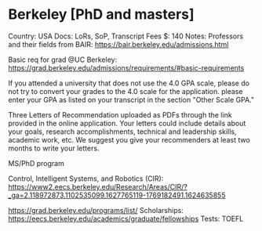 # Berkeley [PhD and masters]

Country: USA
Docs: LoRs, SoP, Transcript
Fees $: 140
Notes: Professors and their fields from BAIR: https://bair.berkeley.edu/admissions.html

Basic req for grad @UC Berkeley: https://grad.berkeley.edu/admissions/requirements/#basic-requirements

If you attended a university that does not use the 4.0 GPA scale, please do not try to convert your grades to the 4.0 scale for the application. please enter your GPA as listed on your transcript in the section "Other Scale GPA."

Three Letters of Recommendation uploaded as PDFs through the link provided in the online application. Your letters could include details about your goals, research accomplishments, technical and leadership skills, academic work, etc. We suggest you give your recommenders at least two months to write your letters.


MS/PhD program

Control, Intelligent Systems, and Robotics (CIR): https://www2.eecs.berkeley.edu/Research/Areas/CIR/?_ga=2.118972873.1102535099.1627765119-1769182491.1624635855

https://grad.berkeley.edu/programs/list/
Scholarships: https://eecs.berkeley.edu/academics/graduate/fellowships
Tests: TOEFL